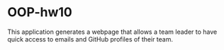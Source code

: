 # OOP-hw10
This application generates a webpage that allows a team leader to have quick access to emails and GitHub profiles of their team.
